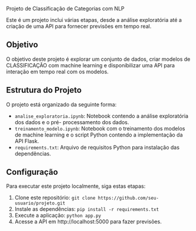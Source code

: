 Projeto de Classificação de Categorias com NLP

Este é um projeto  inclui várias etapas, desde a análise exploratória até a criação de uma API para fornecer previsões em tempo real.

## Objetivo

O objetivo deste projeto é explorar um conjunto de dados, criar modelos de CLASSIFICAÇÃO com machine learning e disponibilizar uma API para interação em tempo real com os modelos.

## Estrutura do Projeto

O projeto está organizado da seguinte forma:

- `analise_exploratoria.ipynb`: Notebook contendo a análise exploratória dos dados e o pré- processamento dos dados.
- `treinamento_modelo.ipynb`: Notebook com o treinamento dos modelos de machine learning e o script Python contendo a implementação da API Flask.
- `requirements.txt`: Arquivo de requisitos Python para instalação das dependências.

## Configuração

Para executar este projeto localmente, siga estas etapas:

1. Clone este repositório: `git clone https://github.com/seu-usuario/projeto.git`
2. Instale as dependências: `pip install -r requirements.txt`
3. Execute a aplicação: `python app.py`
4. Acesse a API em http://localhost:5000 para fazer previsões.
